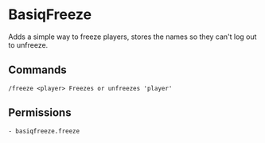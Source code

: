 BasiqFreeze
===========

Adds a simple way to freeze players, stores the names so they can't log out to unfreeze.

## Commands
	/freeze <player> Freezes or unfreezes 'player'
	
## Permissions
	- basiqfreeze.freeze
